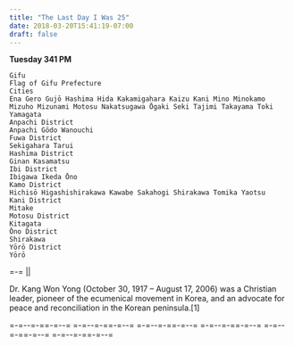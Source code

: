 ```yaml
---
title: "The Last Day I Was 25"
date: 2018-03-20T15:41:19-07:00
draft: false
---
```


**Tuesday 341 PM**

```
Gifu
Flag of Gifu Prefecture
Cities
Ena Gero Gujō Hashima Hida Kakamigahara Kaizu Kani Mino Minokamo Mizuho Mizunami Motosu Nakatsugawa Ōgaki Seki Tajimi Takayama Toki Yamagata
Anpachi District
Anpachi Gōdo Wanouchi
Fuwa District
Sekigahara Tarui
Hashima District
Ginan Kasamatsu
Ibi District
Ibigawa Ikeda Ōno
Kamo District
Hichisō Higashishirakawa Kawabe Sakahogi Shirakawa Tomika Yaotsu
Kani District
Mitake
Motosu District
Kitagata
Ōno District
Shirakawa
Yōrō District
Yōrō
```

 =-= <a href="https://en.wikipedia.org/wiki/The_Great_Mirror_of_Male_Love"> || </a>


Dr. Kang Won Yong (October 30, 1917 – August 17, 2006) was a Christian leader, pioneer of the ecumenical movement in Korea, and an advocate for peace and reconciliation in the Korean peninsula.[1]

=-=--=-==-=--= =-=--=-==-=--= =-=--=-==-=--= =-=--=-==-=--= =-=--=-==-=--= =-=--=-==-=--=
